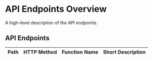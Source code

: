 # API Endpoints Overview
A high-level description of the API endpoints.

## API Endpoints
| Path | HTTP Method | Function Name | Short Description |
|------|-------------|---------------|-------------------|
